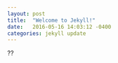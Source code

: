 ```yaml
---
layout: post
title:  "Welcome to Jekyll!"
date:   2016-05-16 14:03:12 -0400
categories: jekyll update
---
```

??
